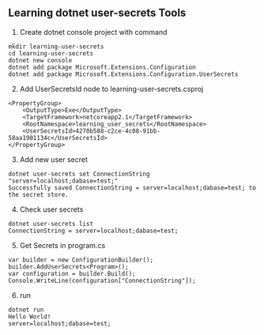 ## Learning dotnet user-secrets Tools

1. Create dotnet console project with command
```
mkdir learning-user-secrets
cd learning-user-secrets
dotnet new console
dotnet add package Microsoft.Extensions.Configuration
dotnet add package Microsoft.Extensions.Configuration.UserSecrets
```

2. Add UserSecretsId node to learning-user-secrets.csproj
```
<PropertyGroup>
    <OutputType>Exe</OutputType>
    <TargetFramework>netcoreapp2.1</TargetFramework>
    <RootNamespace>learning_user_secrets</RootNamespace>
    <UserSecretsId>4270b588-c2ce-4c08-91bb-58aa1901134c</UserSecretsId>
</PropertyGroup>
```

3. Add new user secret
```
dotnet user-secrets set ConnectionString "server=localhost;dabase=test;"
Successfully saved ConnectionString = server=localhost;dabase=test; to the secret store.
```

4. Check user secrets
```
dotnet user-secrets list
ConnectionString = server=localhost;dabase=test;
```

5. Get Secrets in program.cs
```
var builder = new ConfigurationBuilder();
builder.AddUserSecrets<Program>();
var configuration = builder.Build();
Console.WriteLine(configuration["ConnectionString"]);
```

6. run
```
dotnet run
Hello World!
server=localhost;dabase=test;
```